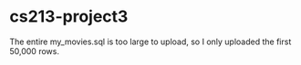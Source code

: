 # cs213-project3

The entire my_movies.sql is too large to upload, so I only uploaded the first 50,000 rows.
